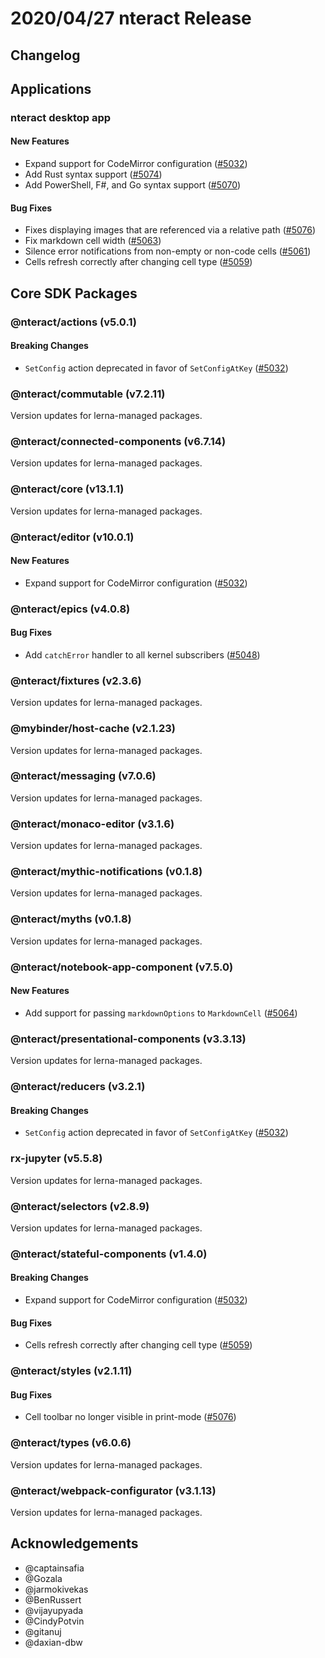 # 2020/04/27 nteract Release

## Changelog

## Applications

### nteract desktop app

#### New Features

- Expand support for CodeMirror configuration ([#5032](https://github.com/nteract/nteract/pull/5032))
- Add Rust syntax support ([#5074](https://github.com/nteract/nteract/pull/5074))
- Add PowerShell, F#, and Go syntax support ([#5070](https://github.com/nteract/nteract/pull/5070))

#### Bug Fixes

- Fixes displaying images that are referenced via a relative path ([#5076](https://github.com/nteract/nteract/pull/5076))
- Fix markdown cell width ([#5063](https://github.com/nteract/nteract/pull/5063))
- Silence error notifications from non-empty or non-code cells ([#5061](https://github.com/nteract/nteract/pull/5061))
- Cells refresh correctly after changing cell type ([#5059](https://github.com/nteract/nteract/pull/5059))

## Core SDK Packages

### @nteract/actions (v5.0.1)

#### Breaking Changes

- `SetConfig` action deprecated in favor of `SetConfigAtKey` ([#5032](https://github.com/nteract/nteract/pull/5032))

### @nteract/commutable (v7.2.11)

Version updates for lerna-managed packages.

### @nteract/connected-components (v6.7.14)

Version updates for lerna-managed packages.

### @nteract/core (v13.1.1)

Version updates for lerna-managed packages.

### @nteract/editor (v10.0.1)

#### New Features

- Expand support for CodeMirror configuration ([#5032](https://github.com/nteract/nteract/pull/5032))

### @nteract/epics (v4.0.8)

#### Bug Fixes

- Add `catchError` handler to all kernel subscribers ([#5048](https://github.com/nteract/nteract/pull/5048))

### @nteract/fixtures (v2.3.6)

Version updates for lerna-managed packages.

### @mybinder/host-cache (v2.1.23)

Version updates for lerna-managed packages.

### @nteract/messaging (v7.0.6)

Version updates for lerna-managed packages.

### @nteract/monaco-editor (v3.1.6)

Version updates for lerna-managed packages.

### @nteract/mythic-notifications (v0.1.8)

Version updates for lerna-managed packages.

### @nteract/myths (v0.1.8)

Version updates for lerna-managed packages.

### @nteract/notebook-app-component (v7.5.0)

#### New Features

- Add support for passing `markdownOptions` to `MarkdownCell` ([#5064](https://github.com/nteract/nteract/pull/5064))

### @nteract/presentational-components (v3.3.13)

Version updates for lerna-managed packages.

### @nteract/reducers (v3.2.1)

#### Breaking Changes

- `SetConfig` action deprecated in favor of `SetConfigAtKey` ([#5032](https://github.com/nteract/nteract/pull/5032))

### rx-jupyter (v5.5.8)

Version updates for lerna-managed packages.

### @nteract/selectors (v2.8.9)

Version updates for lerna-managed packages.

### @nteract/stateful-components (v1.4.0)

#### Breaking Changes

- Expand support for CodeMirror configuration ([#5032](https://github.com/nteract/nteract/pull/5032))

#### Bug Fixes

- Cells refresh correctly after changing cell type ([#5059](https://github.com/nteract/nteract/pull/5059))

### @nteract/styles (v2.1.11)

#### Bug Fixes

- Cell toolbar no longer visible in print-mode ([#5076](https://github.com/nteract/nteract/pull/5076))

### @nteract/types (v6.0.6)

Version updates for lerna-managed packages.

### @nteract/webpack-configurator (v3.1.13)

Version updates for lerna-managed packages.

## Acknowledgements

- @captainsafia
- @Gozala
- @jarmokivekas
- @BenRussert
- @vijayupyada
- @CindyPotvin
- @gitanuj
- @daxian-dbw
